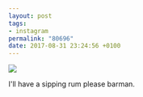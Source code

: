 ```yaml
---
layout: post
tags:
- instagram
permalink: "80696"
date: 2017-08-31 23:24:56 +0100
---
```

![](https://lildude.github.io/assets/21224698_1947912665466048_143102336003211264_n.jpg)
  
 I'll have a sipping rum please barman.
